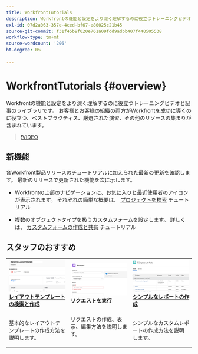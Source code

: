 ```yaml
---
title: WorkfrontTutorials
description: Workfrontの機能と設定をより深く理解するのに役立つトレーニングビデオと記事のライブラリです。  お客様とお客様の組織の両方がWorkfrontを成功に導くのに役立つ、ベストプラクティス、厳選された演習、その他のリソースの集まりが含まれています。
exl-id: 07d2a063-357e-4ced-bf67-e80025c21b45
source-git-commit: f31f45b9f020e761a09fdd9adbb407f440505538
workflow-type: tm+mt
source-wordcount: '206'
ht-degree: 0%

---
```


# WorkfrontTutorials {#overview}

Workfrontの機能と設定をより深く理解するのに役立つトレーニングビデオと記事のライブラリです。  お客様とお客様の組織の両方がWorkfrontを成功に導くのに役立つ、ベストプラクティス、厳選された演習、その他のリソースの集まりが含まれています。

>[!VIDEO](https://video.tv.adobe.com/v/335063/?quality=12)

<!-- 

This is the landing page of the user guide. It should be the first list item in the TOC.md file. 
See other user landing pages to get ideas. 

-->

<div id="whats-new-section">

## 新機能

各Workfront製品リリースのチュートリアルに加えられた最新の更新を確認します。 最新のリリースで更新された機能を次に示します。

* Workfrontの上部のナビゲーションに、お気に入りと最近使用者のアイコンが表示されます。 それぞれの簡単な概要は、 <a href="/help/manage-work/projects/find-projects.md">プロジェクトを検索</a> チュートリアル

* 複数のオブジェクトタイプを扱うカスタムフォームを設定します。 詳しくは、 <a href="/help/custom-data/custom-forms/custom-forms-creating-and-sharing-a-custom-form.md">カスタムフォームの作成と共有</a> チュートリアル

</div>

<div id="recs-overview-body-1"></div>
<div id="recs-overview-body-2"></div>
<div id="recs-overview-body-3"></div>
<div id="recs-overview-body-4"></div>
<div id="recs-overview-body-5"></div>
<div id="recs-overview-body-6"></div>

<div id="staff-picks-section">

## スタッフのおすすめ

<table>
  <tr>
   <td>
      <a href="/help/administration-and-setup/layout-templates/find-layout-templates.md">
      <img alt="レイアウトテンプレートの検索と作成" src="./assets/ltemp_01.png"/>
      </a>
      <div>
         <a href="/help/administration-and-setup/layout-templates/find-layout-templates.md"><strong>レイアウトテンプレートの検索と作成</strong></a>
<!----         <br/><em>foo</em> --->
      </div>
      <p>
        <br/>
         基本的なレイアウトテンプレートの作成方法を説明します。
      </p>
    </td>
   <td>
      <a href="/help/manage-work/issues-requests/make-a-request.md">
      <img alt="リクエストを実行" src="./assets/nrequest_01.png"/>
      </a>
      <div>
         <a href="/help/manage-work/issues-requests/make-a-request.md"><strong>リクエストを実行</strong></a>
<!----         <br/><em>foo</em> --->
      </div>
      <p>
      <br/>
         リクエストの作成、表示、編集方法を説明します。
      </p>

<td>
      <a href="/help/reporting/basic-reporting/create-a-simple-report.md">
      <img alt="シンプルなレポートの作成" src="./assets/sreport_01.png"/>
      </a>
      <div>
         <a href="/help/reporting/basic-reporting/create-a-simple-report.md"><strong>シンプルなレポートの作成</strong></a>
<!----         <br/><em>foo</em> --->
      </div>
      <p>
        <br/>
         シンプルなカスタムレポートの作成方法を説明します。
      </p>
    </td>
  </tr>
</table>

</div>